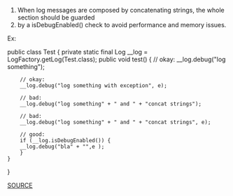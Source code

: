 1. When log messages are composed by concatenating strings, the whole section should be guarded
2. by a isDebugEnabled() check to avoid performance and memory issues.

Ex:

    
public class Test {
    private static final Log __log = LogFactory.getLog(Test.class);
    public void test() {
        // okay:
        __log.debug("log something");

        // okay:
        __log.debug("log something with exception", e);

        // bad:
        __log.debug("log something" + " and " + "concat strings");

        // bad:
        __log.debug("log something" + " and " + "concat strings", e);

        // good:
        if (__log.isDebugEnabled()) {
        __log.debug("bla" + "",e );
        }
    }
}

[SOURCE](https://pmd.github.io/pmd-5.3.3/pmd-java/rules/java/logging-jakarta-commons.html#GuardDebugLogging)
